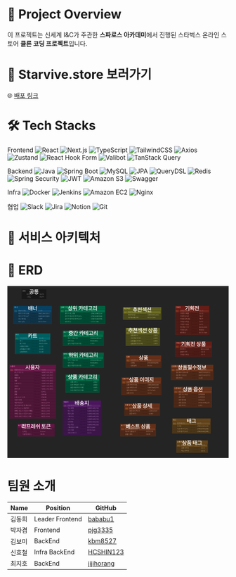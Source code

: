 # 📢 **Project Overview**

이 프로젝트는 신세계 I&C가 주관한 **스파로스 아카데미**에서 진행된 스타벅스 온라인 스토어 **클론 코딩 프로젝트**입니다.

# 📢 **Starvive.store 보러가기**

🌐 [배포 링크](https://starvive.store)

# 🛠️ **Tech Stacks**

Frontend
![React](https://img.shields.io/badge/React-61DAFB?style=for-the-badge&logo=react&logoColor=white)
![Next.js](https://img.shields.io/badge/Next.js-000000?style=for-the-badge&logo=nextdotjs&logoColor=white)
![TypeScript](https://img.shields.io/badge/TypeScript-3178C6?style=for-the-badge&logo=typescript&logoColor=white)
![TailwindCSS](https://img.shields.io/badge/TailwindCSS-06B6D4?style=for-the-badge&logo=tailwindcss&logoColor=white)
![Axios](https://img.shields.io/badge/Axios-5A29E4?style=for-the-badge&logo=axios&logoColor=white)
![Zustand](https://img.shields.io/badge/Zustand-000000?style=for-the-badge&logo=zustand&logoColor=white)
![React Hook Form](https://img.shields.io/badge/React_Hook_Form-EC5990?style=for-the-badge&logo=reacthookform&logoColor=white)
![Valibot](https://img.shields.io/badge/Valibot-2B90D9?style=for-the-badge)
![TanStack Query](https://img.shields.io/badge/TanStack_Query-FF4154?style=for-the-badge&logo=reactquery&logoColor=white)

Backend
![Java](https://img.shields.io/badge/Java-007396?style=for-the-badge&logo=openjdk&logoColor=white)
![Spring Boot](https://img.shields.io/badge/Spring_Boot-6DB33F?style=for-the-badge&logo=springboot&logoColor=white)
![MySQL](https://img.shields.io/badge/MySQL-4479A1?style=for-the-badge&logo=mysql&logoColor=white)
![JPA](https://img.shields.io/badge/JPA-59666C?style=for-the-badge)
![QueryDSL](https://img.shields.io/badge/QueryDSL-0097A7?style=for-the-badge)
![Redis](https://img.shields.io/badge/Redis-DC382D?style=for-the-badge&logo=redis&logoColor=white)
![Spring Security](https://img.shields.io/badge/Spring_Security-6DB33F?style=for-the-badge&logo=springsecurity&logoColor=white)
![JWT](https://img.shields.io/badge/JWT-000000?style=for-the-badge&logo=jsonwebtokens&logoColor=white)
![Amazon S3](https://img.shields.io/badge/Amazon_S3-569A31?style=for-the-badge&logo=amazonaws&logoColor=white)
![Swagger](https://img.shields.io/badge/Swagger-85EA2D?style=for-the-badge&logo=swagger&logoColor=black)


Infra
![Docker](https://img.shields.io/badge/Docker-2496ED?style=for-the-badge&logo=docker&logoColor=white)
![Jenkins](https://img.shields.io/badge/Jenkins-D24939?style=for-the-badge&logo=jenkins&logoColor=white)
![Amazon EC2](https://img.shields.io/badge/Amazon_EC2-FF9900?style=for-the-badge&logo=amazonaws&logoColor=white)
![Nginx](https://img.shields.io/badge/Nginx-009639?style=for-the-badge&logo=nginx&logoColor=white)

협업
![Slack](https://img.shields.io/badge/Slack-4A154B?style=for-the-badge&logo=slack&logoColor=white)
![Jira](https://img.shields.io/badge/Jira-0052CC?style=for-the-badge&logo=jira&logoColor=white)
![Notion](https://img.shields.io/badge/Notion-000000?style=for-the-badge&logo=notion&logoColor=white)
![Git](https://img.shields.io/badge/Git-F05032?style=for-the-badge&logo=git&logoColor=white)

# 📢 **서비스 아키텍처**


# 📢 **ERD**
![Demo Screenshot](./assets/images/erd.png)

# 팀원 소개
| Name   | Position       | GitHub                                      |
|--------|----------------|---------------------------------------------|
| 김동희 | Leader Frontend | [bababu1](https://github.com/bababu1)         |
| 박자겸 | Frontend        | [pjg3335](https://github.com/pjg3335)       |
| 김보미 | BackEnd        | [kbm8527](https://github.com/kbm8527)       |
| 신효철 | Infra BackEnd  | [HCSHIN123](https://github.com/HCSHIN123)       |
| 최지호 | BackEnd | [jijihorang](https://github.com/jijihorang) |
